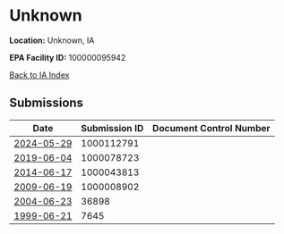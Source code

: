 # Unknown

**Location:** Unknown, IA

**EPA Facility ID:** 100000095942

[Back to IA Index](../../index.md)

## Submissions

| Date | Submission ID | Document Control Number |
|------|--------------|-------------------------|
| [2024-05-29](submissions/1000112791.md) | 1000112791 |  |
| [2019-06-04](submissions/1000078723.md) | 1000078723 |  |
| [2014-06-17](submissions/1000043813.md) | 1000043813 |  |
| [2009-06-19](submissions/1000008902.md) | 1000008902 |  |
| [2004-06-23](submissions/36898.md) | 36898 |  |
| [1999-06-21](submissions/7645.md) | 7645 |  |
